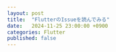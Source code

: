 ```yaml
---
layout: post
title:  "FlutterのIssueを読んでみる"
date:   2024-11-25 23:00:00 +0900
categories: Flutter
published: false
---
```


